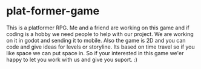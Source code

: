 # plat-former-game
This is a platformer RPG. Me and a friend are working on this game and if coding is a hobby we need people to help with our project. We are working on it in godot and sending it to mobile. Also the game is 2D and you can code and give ideas for levels or storyline. Its based on time travel so if you like space we can put space in. So if your interested in this game we'er happy to let you work with us and give you suport.     :)
